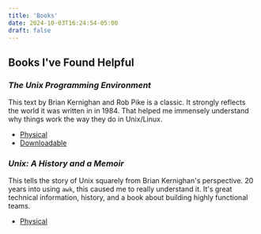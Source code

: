 ```yaml
---
title: 'Books'
date: 2024-10-03T16:24:54-05:00
draft: false
---
```


## Books I've Found Helpful

### *The Unix Programming Environment*

This text by Brian Kernighan and Rob Pike is a classic.  It strongly reflects the world it was written in in 1984.  That helped me immensely understand why things work the way they do in Unix/Linux.

- [Physical](https://www.amazon.com/Unix-Programming-Environment-Prentice-Hall-Software/dp/013937681X)
- [Downloadable](https://archive.org/details/UnixProgrammingEnviornment/mode/2up)

### *Unix: A History and a Memoir*

This tells the story of Unix squarely from Brian Kernighan's perspective.  20 years into using `awk`, this caused me to really understand it.  It's great technical information, history, and a book about building highly functional teams.

- [Physical](https://www.amazon.com/UNIX-History-Memoir-Brian-Kernighan/dp/1695978552)
